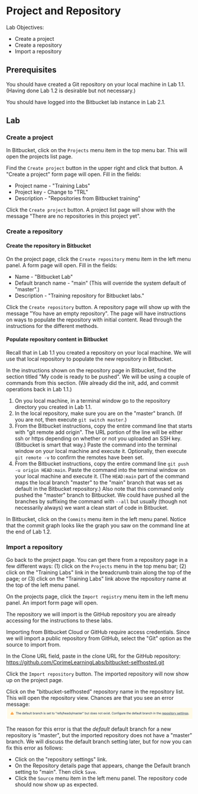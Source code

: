 # Project and Repository

Lab Objectives:
- Create a project
- Create a repository
- Import a repository

## Prerequisites

You should have created a Git repository on your local machine in Lab 1.1.  (Having done Lab 1.2 is desirable but not necessary.)

You should have logged into the Bitbucket lab instance in Lab 2.1.

## Lab

### Create a project

In Bitbucket, click on the `Projects` menu item in the top menu bar.  This will open the projects list page.

Find the `Create project` button in the upper right and click that button.  A "Create a project" form page will open. Fill in the fields:
* Project name - "Training Labs"
* Project key - Change to "TRL"
* Description - "Repositories from Bitbucket training"

Click the `Create project` button.  A project list page will show with the message "There are no repositories in this project yet".

### Create a repository

#### Create the repository in Bitbucket

On the project page, click the `Create repository` menu item in the left menu panel.  A form page will open.  Fill in the fields:
* Name - "Bitbucket Lab"
* Default branch name - "main" (This will override the system default of "master".)
* Description - "Training repository for Bitbucket labs."

Click the `Create repository` button.  A repository page will show up with the message "You have an empty repository".  The page will have instructions on ways to populate the repository with initial content.  Read through the instructions for the different methods.

#### Populate repository content in Bitbucket

Recall that in Lab 1.1 you created a repository on your local machine.  We will use that local repository to populate the new repository in Bitbucket.

In the instructions shown on the repository page in Bitbucket, find the section titled "My code is ready to be pushed".  We will be using a couple of commands from this section. (We already did the init, add, and commit operations back in Lab 1.1.)

1. On you local machine, in a terminal window go to the repository directory you created in Lab 1.1.
2. In the local repository, make sure you are on the "master" branch.  (If you are not, then execute `git switch master`.)
3. From the Bitbucket instructions, copy the entire command line that starts with "git remote add origin". The URL portion of the line will be either ssh or https depending on whether or not you uploaded an SSH key.  (Bitbucket is smart that way.)  Paste the command into the terminal window on your local machine and execute it.  Optionally, then execute `git remote -v` to confirm the remotes have been set.
4. From the Bitbucket instructions, copy the entire command line `git push -u origin HEAD:main`.  Paste the command into the terminal window on your local machine and execute it. (The `HEAD:main` part of the command maps the local branch "master" to the "main" branch that was set as default in the Bitbucket repository.)  Also note that this command only pushed the "master" branch to Bitbucket.  We could have pushed all the branches by suffixing the command with `--all` but usually (though not necessarily always) we want a clean start of code in Bitbucket.

In Bitbucket, click on the `Commits` menu item in the left menu panel.  Notice that the commit graph looks like the graph you saw on the command line at the end of Lab 1.2.

### Import a repository

Go back to the project page.  You can get there from a repository page in a few different ways: (1) click on the `Projects` menu in the top menu bar; (2) click on the "Training Labs" link in the breadcrumb train along the top of the page; or (3) click on the "Training Labs" link above the repository name at the top of the left menu panel.

On the projects page, click the `Import registry` menu item in the left menu panel.  An import form page will open.

The repository we will import is the GitHub repository you are already accessing for the instructions to these labs.

Importing from Bitbucket Cloud or GitHub require access credentials.  Since we will import a public repository from GitHub, select the "Git" option as the source to import from.

In the Clone URL field, paste in the clone URL for the GitHub repository: https://github.com/CprimeLearningLabs/bitbucket-selfhosted.git

Click the `Import repository` button.  The imported repository will now show up on the project page.

Click on the "bitbucket-selfhosted" repository name in the repository list.  This will open the repository view.  Chances are that you see an error message:
![Import error](./images/2.2-import-error.png "Import error")

The reason for this error is that the *default* default branch for a new repository is "master", but the imported repository does not have a "master" branch.  We will discuss the default branch setting later, but for now you can fix this error as follows:
- Click on the "repository settings" link.
- On the Repository details page that appears, change the Default branch setting to "main".  Then click `Save`.
- Click the `Source` menu item in the left menu panel.  The repository code should now show up as expected.
